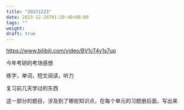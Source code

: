 ```yaml
---
title: "20231223"
date: 2023-12-26T01:20:48+08:00
tags: ""
weight: 
draft: true
---
```


<https://www.bilibili.com/video/BV1cT4y1s7up>

今年考研的考场感想

练字，单词，短文阅读，听力

复习前几天学过的东西

这一部分的题目，涉及到了哪些知识点，在每个单元的习题册后面，写出来